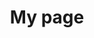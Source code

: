 ---
title: My page
type: landing

sections:
  - block: markdown
    content:
      title: 네트워크 가상화
      subtitle: ''
      text: |
        # NFV & MEC

        widget: slider
        weight: 30
        active: true
        headless: true

        interval: 3000
        height: '350px'

        content:
          slides:
            - title: <span style="font-size:70%">Network Function Virtualization</span>
              content: <span style="font-size:70%">NFV</span>
              align: center
              background:
                media: NFV(unsplash).png
                brightness: 0.4
                position: center
                color: '#000'

            - title: <span style="font-size:70%">Software-Defined Networking</span>
              content: <span style="font-size:70%">SDN</span>
              align: center
              background:
                media: SDN(unsplash).jpg
                brightness: 0.4
                position: center
                color: '#000'

            - title: <span style="font-size:70%">Virtual Network Functions</span>
              content: <span style="font-size:70%">VNF</span>
              align: center
              background:
                media: VNF(unspalsh).png
                brightness: 0.4
                position: center
                color: '#000'

            - title: <span style="font-size:70%">Multi-access Edge Computing</span>
              content: <span style="font-size:70%">MEC / Cloud</span>
              align: center
              background:
                media: cloud(unsplash).png
                brightness: 0.4
                position: center
                color: '#000'

        design:
          # Slide height is automatic unless you force a specific height (e.g. '400px')
          slide_height: '500px'
          is_fullscreen: false
          # Automatically transition through slides?
          loop: true
          # Duration of transition between slides (in ms)
          interval: 3000


        <br><br><br>

        ## 소개
        네트워크 가상화와 멀티 액세스 엣지 컴퓨팅(MEC)은 현대 네트워크 인프라의 핵심 요소로, 더 유연하고 효율적이며 지능적인 네트워크 구축을 가능하게 합니다.

        - **네트워크 가상화**: 물리적 네트워크 자원을 소프트웨어로 추상화
        - **MEC**: 네트워크 엣지에서 컴퓨팅 능력을 제공하여 지연 시간 감소 및 성능 향상

        <br><br>

        ## 1. 핵심 개념
        1. **네트워크 가상화**
          - NFV (Network Function Virtualization)
          - SDN (Software-Defined Networking)
          - VNF (Virtual Network Functions)

          <br>

        2. **멀티 액세스 엣지 컴퓨팅**
          - Edge Data Centers
          - Low-latency Applications
          - IoT and Real-time Analytics

          <br>

        3. **관련 기술**
          - 5G 및 Beyond 5G 네트워크
          - 네트워크 슬라이싱
          - 클라우드 네이티브 네트워킹

          <br><br><br>

        ## 2. 기술 필요성
        1. **유연성 향상**
          - 동적 리소스 할당
          - 서비스 배포 시간 단축

          <br>

        2. **비용 효율성**
          - CAPEX 및 OPEX 감소
          - 하드웨어 종속성 감소

          <br>

        3. **성능 최적화**
          - 지연 시간 감소
          - 대역폭 사용 효율화

          <br>

        4. **혁신 가속화**
          - 새로운 서비스 신속 출시
          - 사용자 맞춤형 네트워크 서비스

          <br><br><br>

        ## 3. 적용 분야
        - **스마트 시티**: 실시간 교통 관리, 에너지 그리드 최적화
        - **산업 자동화**: 스마트 팩토리, 예측 유지보수
        - **증강/가상 현실**: 몰입형 게임, 원격 협업
        - **자율 주행**: 차량 간 통신, 실시간 경로 최적화
        - **헬스케어**: 원격 진료, 실시간 환자 모니터링

        <br><br><br>

        ## 4. 기술 아키텍처
        ![NV and MEC Architecture](nv-mec-tech-architecture.png)

        <br><br><br>

        ## 5. 주요 기술 동향
        1. **AI/ML 통합**: 네트워크 자동화 및 최적화
        2. **엣지 AI**: 분산 학습 및 추론
        3. **양자 네트워킹**: 초고속, 초안전 통신
        4. **그린 네트워킹**: 에너지 효율적인 네트워크 설계

        <br><br><br>

        ## 6. 도전 과제
        - **보안 및 프라이버시**: 분산 환경에서의 데이터 보호
        - **표준화**: 다양한 벤더 및 기술 간 상호운용성
        - **복잡성 관리**: 분산 시스템의 효율적 운영 및 관리
        - **스킬 갭**: 새로운 기술에 대한 전문 인력 양성

        <br><br><br>

        ## 7. 학습 리소스
        1. **기술 문서**
          - ETSI MEC 백서
          - ONF (Open Networking Foundation) SDN 아키텍처

        2. **컨퍼런스 및 워크샵**
          - MEC World Congress
          - Open Networking Summit

        3. **오픈소스 프로젝트**
          - ONAP (Open Network Automation Platform)
          - Open Edge Computing Initiative

        <br><br><br>

        ## 8. 미래 전망
        - 6G 네트워크와의 통합
        - 우주 인터넷 구축을 위한 핵심 기술로 발전
        - 양자 컴퓨팅과의 융합을 통한 초고속, 초안전 네트워크 구현

        <br><br><br>

        "네트워크 가상화와 MEC는 단순한 기술 이상의 의미를 갖습니다. 이는 우리가 세상과 상호작용하는 방식을 근본적으로 변화시킬 수 있는 혁명적인 패러다임입니다. 이 분야에 대한 깊이 있는 이해는 미래 네트워크 혁신의 핵심이 될 것입니다."
---